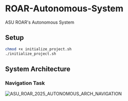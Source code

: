 # ROAR-Autonomous-System
ASU ROAR's Autonomous System

## Setup
``` bash
chmod +x initialize_project.sh
./initialize_project.sh
```

## System Architecture 
### Navigation Task
![ASU_ROAR_2025_AUTONOMOUS_ARCH_NAVIGATION](https://github.com/user-attachments/assets/7f340937-d2ff-4a16-8829-ad4e0a23e547)
